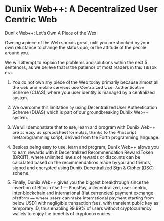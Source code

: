 # Duniix Web++: A Decentralized User Centric Web
Duniix Web++: Let's Own A Piece of the Web

Owning a piece of the Web sounds great, until you are shocked by your own reluctance to change the status quo, or the attitude of the people around you.

We will attempt to explain the problems and solutions within the next 5 sentences, as we believe that is the patience of most readers in this TikTok era.

1. You do not own any piece of the Web today primarily because almost all the web and mobile services use Centralized User Authentication Scheme (CUAS), where your user identity is managed by a centralized system.

2. We overcome this limitation by using Decentralized User Authentication Scheme (DUAS) which is part of our groundbreaking Duniix Web++ system.

3. We will demonstrate that to use, learn and program with Duniix Web++ are as easy as spreadsheet formulas, thanks to the Phoscript metaprogramming script, derived from the Forth programming language.

4. Besides being easy to use, learn and program, Duniix Web++ allows you to earn rewards with it Decentralized Recommendation Reward Token (DROIT), where unlimited levels of rewards or discounts can be calculated based on the recommendations made by you and friends, signed and encrypted using Duniix Decentralized Sign & Cipher (DSC) scheme.

5. Finally, Duniix Web++ gives you the biggest breakthrough since the invention of Bitcoin itself — PhosPay,  a decentralized, user centric, inter-blockchain and international (fiat currencies) payment exchange platform — where users can make international payment starting from below USD1 with negligible transaction fees, with transient public key as temporary ID, thus enabling 99.99% of users without cryptocurrency wallets to enjoy the benefits of cryptocurrencies.

<!--
A Decentralized User Centric Web

Let Us Own A Piece of the Web

Fundamental is DUAS.

But interface is Create Search View Modify.

A Decentralized User Centric Web

Use this document to demonstrate Duniix URJ.

Web++: Let's Own A Piece of the Web
-->

